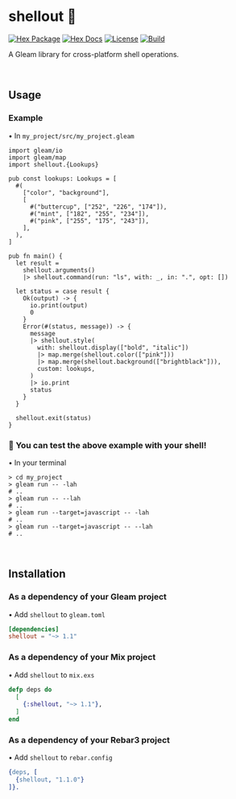 # shellout 🐢

[![Hex Package](https://img.shields.io/hexpm/v/shellout?color=ffaff3&label=%F0%9F%93%A6)](https://hex.pm/packages/shellout)
[![Hex Docs](https://img.shields.io/badge/hex-docs-ffaff3?label=%F0%9F%93%9A)](https://hexdocs.pm/shellout/)
[![License](https://img.shields.io/hexpm/l/shellout?color=ffaff3&label=%F0%9F%93%83)](https://github.com/tynanbe/shellout/blob/main/LICENSE)
[![Build](https://img.shields.io/github/actions/workflow/status/tynanbe/shellout/ci.yml?branch=main&color=ffaff3&label=%E2%9C%A8)](https://github.com/tynanbe/shellout/actions)

A Gleam library for cross-platform shell operations.

<br>

## Usage

### Example

• In `my_project/src/my_project.gleam`

```gleam
import gleam/io
import gleam/map
import shellout.{Lookups}

pub const lookups: Lookups = [
  #(
    ["color", "background"],
    [
      #("buttercup", ["252", "226", "174"]),
      #("mint", ["182", "255", "234"]),
      #("pink", ["255", "175", "243"]),
    ],
  ),
]

pub fn main() {
  let result =
    shellout.arguments()
    |> shellout.command(run: "ls", with: _, in: ".", opt: [])

  let status = case result {
    Ok(output) -> {
      io.print(output)
      0
    }
    Error(#(status, message)) -> {
      message
      |> shellout.style(
        with: shellout.display(["bold", "italic"])
        |> map.merge(shellout.color(["pink"]))
        |> map.merge(shellout.background(["brightblack"])),
        custom: lookups,
      )
      |> io.print
      status
    }
  }

  shellout.exit(status)
}
```

### 🐚 You can test the above example with your shell!

• In your terminal

```shell
> cd my_project
> gleam run -- -lah
# ..
> gleam run -- --lah
# ..
> gleam run --target=javascript -- -lah
# ..
> gleam run --target=javascript -- --lah
# ..
```

<br>

## Installation

### As a dependency of your Gleam project

• Add `shellout` to `gleam.toml`

```toml
[dependencies]
shellout = "~> 1.1"
```

### As a dependency of your Mix project

• Add `shellout` to `mix.exs`

```elixir
defp deps do
  [
    {:shellout, "~> 1.1"},
  ]
end
```

### As a dependency of your Rebar3 project

• Add `shellout` to `rebar.config`

```erlang
{deps, [
  {shellout, "1.1.0"}
]}.
```
